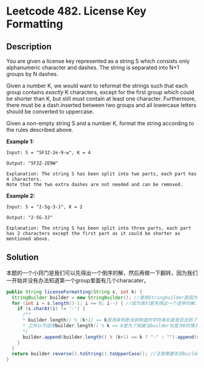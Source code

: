 # Leetcode 482. License Key Formatting

## Description

You are given a license key represented as a string S which consists only alphanumeric character and dashes. The string is separated into N+1 groups by N dashes.

Given a number K, we would want to reformat the strings such that each group contains *exactly* K characters, except for the first group which could be shorter than K, but still must contain at least one character. Furthermore, there must be a dash inserted between two groups and all lowercase letters should be converted to uppercase.

Given a non-empty string S and a number K, format the string according to the rules described above.

**Example 1:**

```
Input: S = "5F3Z-2e-9-w", K = 4

Output: "5F3Z-2E9W"

Explanation: The string S has been split into two parts, each part has 4 characters.
Note that the two extra dashes are not needed and can be removed.
```

**Example 2:**

```
Input: S = "2-5g-3-J", K = 2

Output: "2-5G-3J"

Explanation: The string S has been split into three parts, each part has 2 characters except the first part as it could be shorter as mentioned above.
```

## Solution

本题的一个小窍门是我们可以先得出一个倒序的解，然后再做一下翻转，因为我们一开始并没有办法知道第一个group里面有几个characater。

```java
public String licenseFormatting(String s, int k) {
  StringBuilder builder = new StringBuilder(); //使用Stringbuilder是因为该class有一个reverse()方法，而String类型没有
  for (int i = s.length()-1; i >= 0; i--) { //因为我们是先得出一个逆序的解，所以需要从原始s的最后一个字符开始
    if (s.charAt(i) != '-') {
      /**
      * builder.length() % (k+1) == k是用来判断当前构造的字符串长度是否达到了预设的k
      * 之所以不适用builder.length() % k == 0是为了规避当builder长度为0的情况
      */
      builder.append(builder.length() % (k+1) == k ? "-" : "").append(s.charAt(i));
    }
  }
  return builder.reverse().toString().toUpperCase(); //注意需要先将builder转成String类型，因为StringBuilder类型没有toUpperCase()方法
}
```

